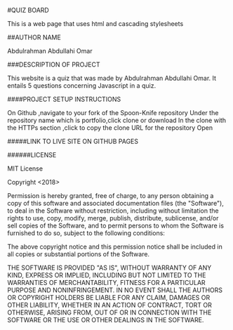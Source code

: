 #QUIZ BOARD

This is a web page that uses html and cascading stylesheets

##AUTHOR NAME

Abdulrahman Abdullahi Omar

###DESCRIPTION OF PROJECT

This website is a quiz that was made by Abdulrahman Abdullahi Omar. It entails
5 questions concerning Javascript in a quiz.

####PROJECT SETUP INSTRUCTIONS


On Github ,navigate to your fork of the Spoon-Knife repository
Under the repository name which is portfolio,click clone or download
In the clone with the HTTPs section ,click to copy the clone URL for the repository
Open

#####LINK TO LIVE SITE ON GITHUB PAGES


######LICENSE

MIT License

Copyright <2018> <Abdulrahman Abdullahi Omar>

Permission is hereby granted, free of charge, to any person obtaining a copy of this software and associated documentation files (the "Software"), to deal in the Software without restriction, including without limitation the rights to use, copy, modify, merge, publish, distribute, sublicense, and/or sell copies of the Software, and to permit persons to whom the Software is furnished to do so, subject to the following conditions:

The above copyright notice and this permission notice shall be included in all copies or substantial portions of the Software.

THE SOFTWARE IS PROVIDED "AS IS", WITHOUT WARRANTY OF ANY KIND, EXPRESS OR IMPLIED, INCLUDING BUT NOT LIMITED TO THE WARRANTIES OF MERCHANTABILITY, FITNESS FOR A PARTICULAR PURPOSE AND NONINFRINGEMENT. IN NO EVENT SHALL THE AUTHORS OR COPYRIGHT HOLDERS BE LIABLE FOR ANY CLAIM, DAMAGES OR OTHER LIABILITY, WHETHER IN AN ACTION OF CONTRACT, TORT OR OTHERWISE, ARISING FROM, OUT OF OR IN CONNECTION WITH THE SOFTWARE OR THE USE OR OTHER DEALINGS IN THE SOFTWARE.
